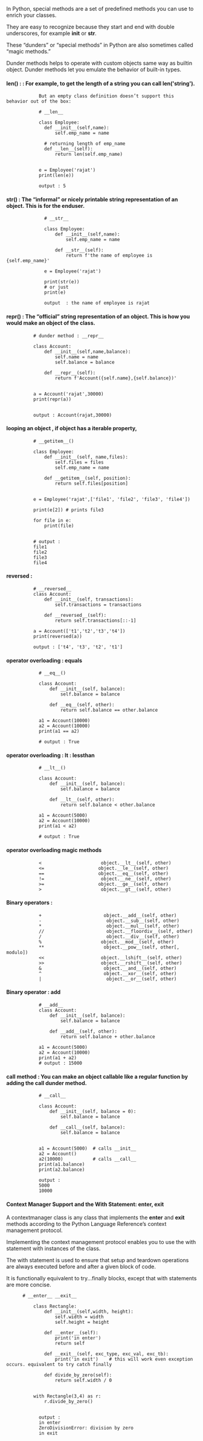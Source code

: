 In Python, special methods are a set of predefined methods you can use to enrich your classes. 

They are easy to recognize because they start and end with double underscores, for example __init__ or __str__.

These “dunders” or “special methods” in Python are also sometimes called “magic methods.” 


Dunder methods helps to operate with custom objects same way as builtin object.
Dunder methods let you emulate the behavior of built-in types. 



#### len() :  :  For example, to get the length of a string you can call len('string'). 

                But an empty class definition doesn’t support this behavior out of the box:
                
                # __len__
                
                class Employee:
                  def __init__(self,name):
                      self.emp_name = name

                  # returning length of emp_name
                  def __len__(self):
                      return len(self.emp_name)


                e = Employee('rajat')
                print(len(e))

                output : 5
                

#### str() : The “informal” or nicely printable string representation of an object. This is for the enduser.

                  # __str__
                  
                  class Employee:
                      def __init__(self,name):
                          self.emp_name = name

                      def __str__(self):
                          return f'the name of employee is {self.emp_name}'

                  e = Employee('rajat')
                  
                  print(str(e))
                  # or just 
                  print(e)
                  
                  output  : the name of employee is rajat


#### repr() : The “official” string representation of an object. This is how you would make an object of the class. 
              
              # dunder method : __repr__
              
              class Account:
                  def __init__(self,name,balance):
                      self.name = name
                      self.balance = balance

                  def __repr__(self):
                      return f'Account({self.name},{self.balance})'


              a = Account('rajat',30000)
              print(repr(a))
              
              
              output : Account(rajat,30000)



#### looping an object , if object has a iterable property, 
      
              # __getitem__()
              
              class Employee:
                  def __init__(self, name,files):
                      self.files = files
                      self.emp_name = name

                  def __getitem__(self, position):
                      return self.files[position]


              e = Employee('rajat',['file1', 'file2', 'file3', 'file4'])
              
              print(e[2]) # prints file3
              
              for file in e:
                  print(file)


              # output : 
              file1
              file2
              file3
              file4


#### reversed : 

              # __reversed__ 
              class Account:
                  def __init__(self, transactions):
                      self.transactions = transactions

                  def __reversed__(self):
                      return self.transactions[::-1]

              a = Account(['t1','t2','t3','t4'])
              print(reversed(a))
              
              output : ['t4', 't3', 't2', 't1']


#### operator overloading : equals

                # __eq__()
            
                class Account:
                    def __init__(self, balance):
                        self.balance = balance

                    def __eq__(self, other):
                        return self.balance == other.balance

                a1 = Account(10000)
                a2 = Account(10000)
                print(a1 == a2)

                # output : True  

#### operator overloading : lt : lessthan    

                # __lt__()

                class Account:
                    def __init__(self, balance):
                        self.balance = balance

                    def __lt__(self, other):
                        return self.balance < other.balance

                a1 = Account(5000)
                a2 = Account(10000)
                print(a1 < a2)

                # output : True        


#### operator overloading magic methods

                <                      object.__lt__(self, other)
                <=                    object.__le__(self, other)
                ==                    object.__eq__(self, other)
                !=                     object.__ne__(self, other)
                >=                    object.__ge__(self, other)
                >                      object.__gt__(self, other)



#### Binary operators : 

                +                       object.__add__(self, other)
                -                        object.__sub__(self, other)
                *                        object.__mul__(self, other)
                //                       object.__floordiv__(self, other)
                /                        object.__div__(self, other)
                %                      object.__mod__(self, other)
                **                      object.__pow__(self, other[, modulo])
                <<                     object.__lshift__(self, other)
                >>                     object.__rshift__(self, other)
                &                       object.__and__(self, other)
                ^                       object.__xor__(self, other)
                |                        object.__or__(self, other)
                
#### Binary operator : add

                # __add__
                class Account:
                    def __init__(self, balance):
                        self.balance = balance

                    def __add__(self, other):
                        return self.balance + other.balance

                a1 = Account(5000)
                a2 = Account(10000)
                print(a1 + a2)
                # output : 15000
                
                

#### call method : You can make an object callable like a regular function by adding the __call__ dunder method.

                # __call__
                
                class Account:
                    def __init__(self, balance = 0):
                        self.balance = balance

                    def __call__(self, balance):
                        self.balance = balance


                a1 = Account(5000)  # calls __init__
                a2 = Account()      
                a2(10000)           # calls __call__
                print(a1.balance)
                print(a2.balance)                
                
                output : 
                5000
                10000
                
#### Context Manager Support and the With Statement: __enter__, __exit__
          
A contextmanager class is any class that implements the __enter__ and __exit__ methods according to the Python Language Reference’s context management protocol. 

Implementing the context management protocol enables you to use the with statement with instances of the class. 

The with statement is used to ensure that setup and teardown operations are always executed before and after a given block of code. 

It is functionally equivalent to try...finally blocks, except that with statements are more concise.

          # __enter__ __exit__

              class Rectangle:
                  def __init__(self,width, height):
                      self.width = width
                      self.height = height

                  def __enter__(self):
                      print('in enter')
                      return self

                  def __exit__(self, exc_type, exc_val, exc_tb):
                      print('in exit')    # this will work even exception occurs. equivalent to try catch finally

                  def divide_by_zero(self):
                      return self.width / 0


              with Rectangle(3,4) as r:
                  r.divide_by_zero()


                output : 
                in enter
                ZeroDivisionError: division by zero
                in exit


